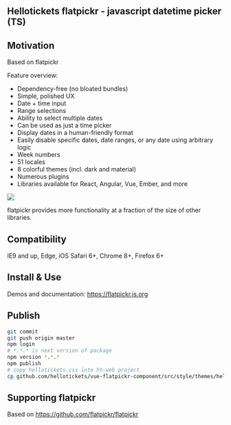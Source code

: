 ## Hellotickets flatpickr - javascript datetime picker (TS)

## Motivation
Based on flatpickr

Feature overview:

- Dependency-free (no bloated bundles)
- Simple, polished UX
- Date + time input
- Range selections
- Ability to select multiple dates
- Can be used as just a time picker
- Display dates in a human-friendly format
- Easily disable specific dates, date ranges, or any date using arbitrary logic
- Week numbers
- 51 locales
- 8 colorful themes (incl. dark and material)
- Numerous plugins
- Libraries available for React, Angular, Vue, Ember, and more

![](https://user-images.githubusercontent.com/11352152/36033089-f37dc1d0-0d7d-11e8-8ec4-c7a56d1ff92e.png)

flatpickr provides more functionality at a fraction of the size of other libraries.

## Compatibility
IE9 and up, Edge, iOS Safari 6+, Chrome 8+, Firefox 6+

## Install & Use

Demos and documentation: https://flatpickr.js.org

## Publish
```bash
git commit
git push origin master
npm login
# *.*.* is next version of package
npm version *.*.* 
npm publish
# copy hellotickets.css into ht-web project
cp github.com/hellotickets/vue-flatpickr-component/src/style/themes/hellotickets.css bitbucket.org/helloticketscode/ht-web/src/plugins/datepicker/themes/hellotickets.css
```

## Supporting flatpickr
Based on https://github.com/flatpickr/flatpickr
